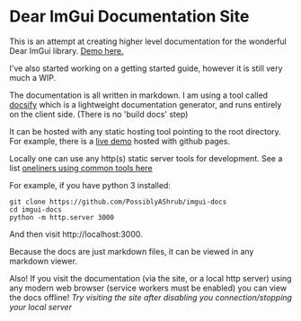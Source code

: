 # Dear ImGui Documentation Site

This is an attempt at creating higher level documentation for the wonderful
Dear ImGui library. [Demo here.](https://possiblyashrub.github.io/imgui-docs/#/)

I've also started working on a getting started guide, however it is still
very much a WIP.

The documentation is all written in markdown. I am using a tool
called [docsify](https://docsify.js.org/#/) which is a lightweight
documentation generator, and runs entirely on the client side.
(There is no 'build docs' step)

It can be hosted with any static hosting tool pointing to the root directory.
For example, there is a [live demo](https://possiblyashrub.github.io/imgui-docs/#/)
hosted with github pages.

Locally one can use any http(s) static server tools for development.
See a list [oneliners using common tools here](https://gist.github.com/willurd/5720255)

For example, if you have python 3 installed:
```
git clone https://github.com/PossiblyAShrub/imgui-docs
cd imgui-docs
python -m http.server 3000
```
And then visit http://localhost:3000.

Because the docs are just markdown files, it can be viewed in any markdown viewer.

Also! If you visit the documentation (via the site, or a local http server)
using any modern web browser (service workers must be enabled) you can view
the docs offline!
*Try visiting the site after disabling you connection/stopping your local server*


